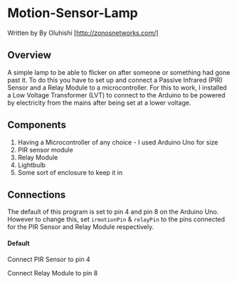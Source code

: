 # Motion-Sensor-Lamp
Written by By Oluhishi [http://zonosnetworks.com/]

## Overview

A simple lamp to be able to flicker on after someone or something had gone past it. To do this you have to set up and connect a Passive Infrared (PIR) Sensor and a Relay Module to a microcontroller. For this to work, I installed a Low Voltage Transformer (LVT) to connect to the Arduino to be powered by electricity from the mains after being set at a lower voltage.

## Components
1) Having a Microcontroller of any choice - I used Arduino Uno for size 
2) PIR sensor module
3) Relay Module 
4) Lightbulb
5) Some sort of enclosure to keep it in


## Connections

The default of this program is set to pin 4 and pin 8 on the Arduino Uno. However to change this, set ``` irmotionPin ``` & ``` relayPin ``` to the pins connected for the PIR Sensor and Relay Module respectively.

#### Default

Connect PIR Sensor to pin 4

Connect Relay Module to pin 8






